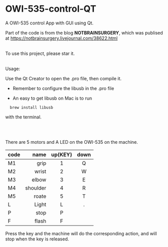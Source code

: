 # OWI-535-control-QT
A OWI-535 control App with GUI using Qt.

Part of the code is from the blog **NOTBRAINSURGERY**, which was publised at https://notbrainsurgery.livejournal.com/38622.html
<br/> <br/> 


To use this project, please star it.
<br/> <br/> 

Usage:
  
  Use the Qt Creator to open the .pro file, then compile it.
  
  * Remember to configure the libusb in the .pro file
  
  * An easy to get libusb on Mac is to run 
  ```
    brew install libusb 
  ```
  with the terminal.
  
 <br/><br/> 
  
There are 5 motors and A LED on the OWI-535 on the machine.

   | code| name    | up(KEY) | down |
   | :---| ------: | :-----: | :--: |
   | M1  | grip    | 1       | Q    |
   | M2  | wrist   | 2       | W    |
   | M3  | elbow   | 3       | E    |
   | M4  | shoulder| 4       | R    |
   | M5  | roate   | 5       | T    |
   | L   | Light   | L       | .    |
   | P   | stop    | P       |      |
   | F   | flash   | F       |      |

Press the key and the machine will do the corresponding action, and will stop when the key is released.



